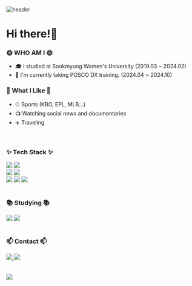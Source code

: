 <!--타이틀 부분-->
<div align="left">
<img src="https://capsule-render.vercel.app/api?type=waving&height=180&bgColor=ffc0ce&text=Jiyoongrace&animation=fadeIn&fontColor=ffffff&fontSize=30" alt="header">
</div>

# Hi there!👋

### 🌞 WHO AM I 🌞

- 🎓 I studied at Sookmyung Women's University (2019.03 ~ 2024.02)
- 🌱 I'm currently taking POSCO DX training. (2024.04 ~ 2024.10)


### 🥑 What I Like 🥑

- ⚾️ Sports (KBO, EPL, MLB...)
- 📺 Watching social news and documentaries
- ✈️ Traveling

<br>

<!--내용 부분-->
<h3 align="left">✨ Tech Stack ✨</h3>
<div align="left">
  <img src="https://img.shields.io/badge/react-20232a.svg?style=for-the-badge&logo=react&logoColor=61DAFB" />
  <img src="https://img.shields.io/badge/Node.js-43853D?style=for-the-badge&logo=node.js&logoColor=white" />
</div>
<div align="left">
  <img src="https://img.shields.io/badge/Django-092E20?style=for-the-badge&logo=django&logoColor=white" />
  <img src="https://img.shields.io/badge/MySQL-00000F?style=for-the-badge&logo=mysql&logoColor=white" />
</div>
<div align="left">
  <img src="https://img.shields.io/badge/Amazon_AWS-FF9900?style=for-the-badge&logo=amazonaws&logoColor=white" />
  <img src="https://img.shields.io/badge/Firebase-039BE5?style=for-the-badge&logo=Firebase&logoColor=white" />
  <img src="https://img.shields.io/badge/Netlify-00C7B7?style=for-the-badge&logo=netlify&logoColor=white" />
</div>

<br>

<h3 align="left">📚 Studying 📚</h3>
<div align="left">
  <img src="https://img.shields.io/badge/Spring Boot-6DB33F?style=for-the-badge&logo=spring boot&logoColor=white">
  <img src="https://img.shields.io/badge/Java-ED8B00?style=for-the-badge&logo=openjdk&logoColor=white" />
</div>

<br>

<h3 align="left">📫 Contact 📫</h3>
<div align="left">
  <a href="https://www.instagram.com/zunnxn/">
    <img src="https://img.shields.io/badge/Instagram-E4405F?style=for-the-badge&logo=instagram&logoColor=white" />
  </a>
  <a href="mailto:giyun36320@gmail.com">
    <img src="https://img.shields.io/badge/Gmail-D14836?style=for-the-badge&logo=gmail&logoColor=white"/>
  </a>
</div>
<br>
<br>
<div align="left">
    <img src="https://github-readme-stats.vercel.app/api?username=Jiyoongrace&theme=gh-light-mode-only"/>
</div>
